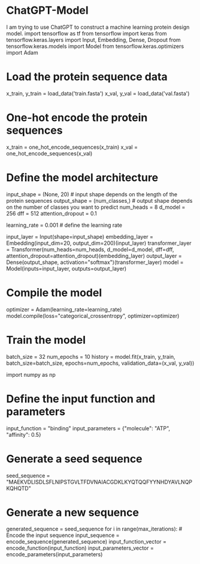 # ChatGPT-Model
I am trying to use ChatGPT to construct a machine learning protein design model.
import tensorflow as tf
from tensorflow import keras
from tensorflow.keras.layers import Input, Embedding, Dense, Dropout
from tensorflow.keras.models import Model
from tensorflow.keras.optimizers import Adam

# Load the protein sequence data
x_train, y_train = load_data('train.fasta')
x_val, y_val = load_data('val.fasta')

# One-hot encode the protein sequences
x_train = one_hot_encode_sequences(x_train)
x_val = one_hot_encode_sequences(x_val)

# Define the model architecture
input_shape = (None, 20) # input shape depends on the length of the protein sequences
output_shape = (num_classes,) # output shape depends on the number of classes you want to predict
num_heads = 8
d_model = 256
dff = 512
attention_dropout = 0.1

learning_rate = 0.001  # define the learning rate

input_layer = Input(shape=input_shape)
embedding_layer = Embedding(input_dim=20, output_dim=200)(input_layer)
transformer_layer = Transformer(num_heads=num_heads, d_model=d_model, dff=dff, attention_dropout=attention_dropout)(embedding_layer)
output_layer = Dense(output_shape, activation="softmax")(transformer_layer)
model = Model(inputs=input_layer, outputs=output_layer)

# Compile the model

optimizer = Adam(learning_rate=learning_rate)
model.compile(loss="categorical_crossentropy", optimizer=optimizer)

# Train the model
batch_size = 32
num_epochs = 10
history = model.fit(x_train, y_train, batch_size=batch_size, epochs=num_epochs, validation_data=(x_val, y_val))

import numpy as np

# Define the input function and parameters
input_function = "binding"
input_parameters = {"molecule": "ATP", "affinity": 0.5}

# Generate a seed sequence
seed_sequence = "MAEKVDLISDLSFLNIPSTGVLTFDVNAIACGDKLKYQTQQFYYNHDYAVLNQPKQHQTD"

# Generate a new sequence
generated_sequence = seed_sequence
for i in range(max_iterations):
    # Encode the input sequence
    input_sequence = encode_sequence(generated_sequence)
    input_function_vector = encode_function(input_function)
    input_parameters_vector = encode_parameters(input_parameters)
